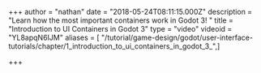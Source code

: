 +++
author = "nathan"
date = "2018-05-24T08:11:15.000Z"
description = "Learn how the most important containers work in Godot 3! "
title = "Introduction to UI Containers in Godot 3"
type = "video"
videoid = "YL8apqN6IJM"
aliases = [ "/tutorial/game-design/godot/user-interface-tutorials/chapter/1_introduction_to_ui_containers_in_godot_3_",]

+++